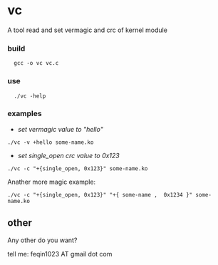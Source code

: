 # vc

A tool read and set vermagic and crc of kernel module

### build

```
  gcc -o vc vc.c
```
### use

```
  ./vc -help
```
### examples

-  *set vermagic value to "hello"*

```  
./vc -v +hello some-name.ko
```
-  *set single_open crc value to 0x123*
  
```
./vc -c "+{single_open, 0x123}" some-name.ko
```
Anather more magic example:

```
./vc -c "+{single_open, 0x123}" "+{ some-name ,  0x1234 }" some-name.ko
```
## other
  Any other do you want?
  
  tell me: feqin1023 AT gmail dot com

